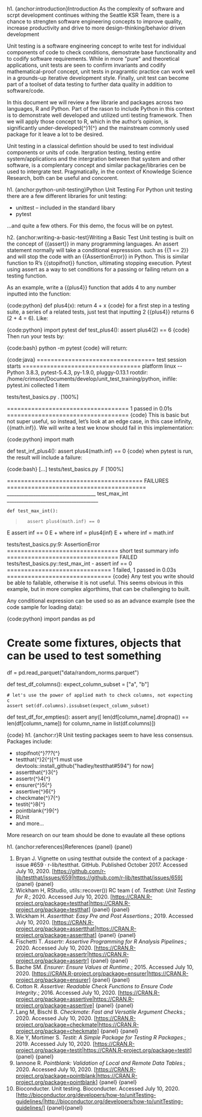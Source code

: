 h1. {anchor:introduction}Introduction
As the complexity of software and scrpt development continues withing the Seattle KSR Team, there is a chance to strengten software engineering concepts to improve quality, increase productivity and drive to more design-thinking/behavior driven development

Unit testing is a software engineering concept to write test for individual components of code to check conditions, demostrate base functionality and to codify software requirements. While in more "pure" and theoretical applications, unit tests are seen to confirm invariants and codify mathematical-proof concept, unit tests in pragramtic practice can work well in a grounds-up iterative development style. Finally, unit test can become part of a toolset of data testing to further data quality in addition to software/code.

In this document we will review a few librarie and packages across two languages, R and Python. Part of the rason to include Python in this context is to demonstrate well developed and utilized unti testing framework. Then we will apply those concept to R, which in the author’s opinion, is significantly under-developed{^}1{^} and the mainstream commonly used package for it leave a lot to be desired.

Unit testing in a classical defintion should be used to test individual components or units of code. Itergration testing, testing entire system/applications and the intergration between that system and other software, is a complentary concept and similar package/libraries cen be used to intergrate test. Pragmatically, in the context of Knowledge Science Research, both can be useful and concorent.

h1. {anchor:python-unit-testing}Python Unit Testing
For Python unit testing there are a few different libraries for unit testing:

* unittest – included in the standard libary
* pytest

…and quite a few others. For this demo, the focus will be on pytest.

h2. {anchor:writing-a-basic-test}Writing a Basic Test
Unit testing is built on the concept of {{assert}} in many programming languages. An assert statement normally will take a conditional expresssion. such as {{1 == 2}} and will stop the code with an {{AssertionError}} in Python. This is similar function to R’s {{stopifnot}} function, ultimating stopping execution. Pytest using assert as a way to set conditions for a passing or failing return on a testing function.

As an example, write a {{plus4}} function that adds 4 to any number inputted into the function:

{code:python}
def plus4(x):
    return 4 + x
{code}
for a first step in a testing suite, a series of a related tests, just test that inputting 2 {{plus4}} returns 6 \(2 + 4 = 6). Like:

{code:python}
import pytest
def test_plus4():
    assert plus4(2) == 6
{code}
Then run your tests by:

{code:bash}
python -m pytest
{code}
will return:

{code:java}
================================== test session starts ==================================
platform linux -- Python 3.8.3, pytest-5.4.3, py-1.9.0, pluggy-0.13.1
rootdir: /home/crimson/Documents/develop/unit_test_training/python, inifile: pytest.ini
collected 1 item                                                                        

tests/test_basics.py .                                                            [100%]

=================================== 1 passed in 0.01s ===================================
{code}
This is basic but not super useful, so instead, let’s look at an edge case, in this case infinity, {{math.inf}}. We will write a test we know should fail in this implementation:

{code:python}
import math

def test_inf_plus4():
    assert plus4(math.inf) == 0
{code}
when pytest is run, the result will include a failure:

{code:bash}
[...]
tests/test_basics.py .F                                                           [100%]

======================================= FAILURES ========================================
_____________________________________ test_max_int ______________________________________

    def test_max_int():
>       assert plus4(math.inf) == 0
E       assert inf == 0
E        +  where inf = plus4(inf)
E        +    where inf = math.inf

tests/test_basics.py:9: AssertionError
================================ short test summary info ================================
FAILED tests/test_basics.py::test_max_int - assert inf == 0
============================== 1 failed, 1 passed in 0.03s ==============================
{code}
Any test you write should be able to failable, otherwise it is not useful. This seems obvious in this example, but in more complex algorthims, that can be challenging to built.

Any conditional expression can be used so as an advance example \(see the code sample for loading data):

{code:python}
import pandas as pd

# Create some fixtures, objects that can be used to test something
df = pd.read_parquet("data/random_norms.parquet")

def test_df_columns():
    expect_column_subset = ["a", "b"]

    # let's use the power of applied math to check columns, not expecting c
    assert set(df.columns).issubset(expect_column_subset)

def test_df_for_empties():
    assert any([
        len(df[column_name].dropna()) == len(df[column_name]) 
        for column_name in list(df.columns)])

{code}
h1. {anchor:r}R
Unit testing packages seem to have less consensus. Packages include:

* stopifnot{^}*???*{^}
* testthat{^}2{^}\[\^1 must use devtools::install_github("hadley/testthat#594") for now\]
* assertthat{^}3{^}
* assertr{^}4{^}
* ensurer{^}5{^}
* assertive{^}6{^}
* checkmate{^}7{^}
* testit{^}8{^}
* pointblank{^}9{^}
* RUnit
* and more…

More research on our team should be done to evaulate all these options

h1. {anchor:references}References
{panel}
{panel}
1. Bryan J. Vignette on using testthat outside the context of a package · issue #659 · r-lib/testthat. GitHub. Published October 2017. Accessed July 10, 2020. [https://github.com/r-lib/testthat/issues/659|https://github.com/r-lib/testthat/issues/659]
{panel}
{panel}
2. Wickham H, RStudio, utils::recover()) RC team ( of. _Testthat: Unit Testing for R_.; 2020. Accessed July 10, 2020. [https://CRAN.R-project.org/package=testthat|https://CRAN.R-project.org/package=testthat]
{panel}
{panel}
3. Wickham H. _Assertthat: Easy Pre and Post Assertions_.; 2019. Accessed July 10, 2020. [https://CRAN.R-project.org/package=assertthat|https://CRAN.R-project.org/package=assertthat]
{panel}
{panel}
4. Fischetti T. _Assertr: Assertive Programming for R Analysis Pipelines_.; 2020. Accessed July 10, 2020. [https://CRAN.R-project.org/package=assertr|https://CRAN.R-project.org/package=assertr]
{panel}
{panel}
5. Bache SM. _Ensurer: Ensure Values at Runtime_.; 2015. Accessed July 10, 2020. [https://CRAN.R-project.org/package=ensurer|https://CRAN.R-project.org/package=ensurer]
{panel}
{panel}
6. Cotton R. _Assertive: Readable Check Functions to Ensure Code Integrity_.; 2016. Accessed July 10, 2020. [https://CRAN.R-project.org/package=assertive|https://CRAN.R-project.org/package=assertive]
{panel}
{panel}
7. Lang M, Bischl B. _Checkmate: Fast and Versatile Argument Checks_.; 2020. Accessed July 10, 2020. [https://CRAN.R-project.org/package=checkmate|https://CRAN.R-project.org/package=checkmate]
{panel}
{panel}
8. Xie Y, Mortimer S. _Testit: A Simple Package for Testing R Packages_.; 2019. Accessed July 10, 2020. [https://CRAN.R-project.org/package=testit|https://CRAN.R-project.org/package=testit]
{panel}
{panel}
9. Iannone R. _Pointblank: Validation of Local and Remote Data Tables_.; 2020. Accessed July 10, 2020. [https://CRAN.R-project.org/package=pointblank|https://CRAN.R-project.org/package=pointblank]
{panel}
{panel}
10. Bioconducter. Unit testing. Bioconducter. Accessed July 10, 2020. [http://bioconductor.org/developers/how-to/unitTesting-guidelines/|http://bioconductor.org/developers/how-to/unitTesting-guidelines/]
{panel}{panel}
